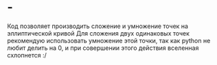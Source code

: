 # -
Код позволяет производить сложение и умножение точек на эллиптической кривой
Для сложения двух одинаковых точек рекомендую использовать умножение этой точки, так как python не любит делить на 0, и при совершении этого действия вселенная схлопнется :/
